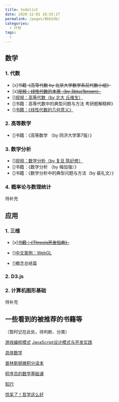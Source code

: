 ```yaml
---
title: todolist
date: 2020-12-01 16:55:17
permalink: /pages/0bb2db/
categories:
  - 计划
tags:
  - 
---
```



## 数学

### 1. 代数
- [x]~~书籍《高等代数 by 北京大学数学系前代数小组》~~
- [x]~~[视频：线性代数的本质（by 3blue1brown）](https://www.bilibili.com/video/BV1ys411472E)~~
- [][视频：高等代数（by 北大 丘维生）](https://www.bilibili.com/video/BV1Pb411K7JA)
- []书籍：高等代数中的典型问题与方法 考研题解精粹》
- [][书籍：《线性代数的几何意义》](https://book.douban.com/subject/26651221/)

### 2. 高等数学
- []书籍：《高等数学 （by 同济大学第7版）》

### 3. 数学分析
- [][视频：数学分析（by 复旦 陈纪修）](https://www.bilibili.com/video/BV12s411h7v4)
- []书籍：《数学分析 （by 梅加强）》
- []书籍：《数学分析中的典型问题与方法（by 裴礼文）》

### 4. 概率论与数理统计
待补充

## 应用

### 1. 三维

- [x]~~[书籍：《Threejs开发指南》]()~~
- [][中文案例：WebGL](https://www.wjceo.com/blog/webgl/)

- []概念总结篇

### 2. D3.js 

### 2. 计算机图形基础
待补充



## 一些看到的被推荐的书籍等
（暂时记在此处，待判断、分类）

[游戏编程模式](https://book.douban.com/subject/26880704/)
[JavaScript设计模式与开发实践](https://book.douban.com/subject/26382780/)

[具体数学](https://book.douban.com/subject/21323941/)

[普林斯顿微积分读本](https://book.douban.com/subject/26899701/)

[程序员的数学基础课](https://time.geekbang.org/column/article/73511)


[知行](https://book.douban.com/subject/33463986/)

[惊呆了！哲学这么好](https://book.douban.com/subject/27605891/)